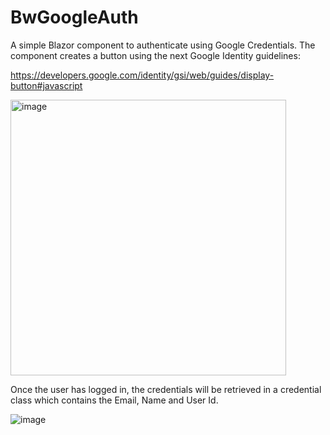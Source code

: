# BwGoogleAuth
A simple Blazor component to authenticate using Google Credentials. The component creates a button using the next Google Identity guidelines:

https://developers.google.com/identity/gsi/web/guides/display-button#javascript

<img width="441" alt="image" src="https://user-images.githubusercontent.com/21249323/204426394-b7149e42-d617-4ab4-9d1a-f29aff6d8f82.png">

Once the user has logged in, the credentials will be retrieved in a credential class which contains the Email, Name and User Id. 

![image](https://user-images.githubusercontent.com/21249323/204427187-031136e7-3ba0-4c24-bfa3-39180298b85a.png)

